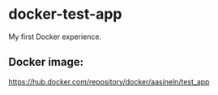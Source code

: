 # docker-test-app
My first Docker experience.

## Docker image:
https://hub.docker.com/repository/docker/aasineln/test_app
